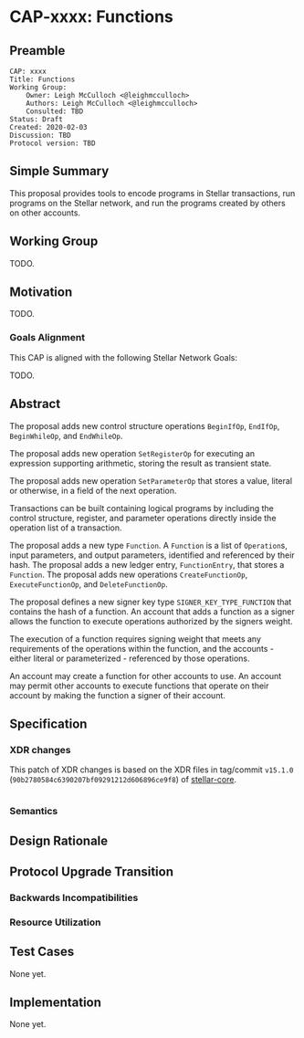 # CAP-xxxx: Functions

## Preamble

```text
CAP: xxxx
Title: Functions
Working Group:
    Owner: Leigh McCulloch <@leighmcculloch>
    Authors: Leigh McCulloch <@leighmcculloch>
    Consulted: TBD
Status: Draft
Created: 2020-02-03
Discussion: TBD
Protocol version: TBD
```

## Simple Summary

This proposal provides tools to encode programs in Stellar transactions, run programs on the Stellar network, and run the programs created by others on other accounts.

## Working Group

TODO.

## Motivation

TODO.

### Goals Alignment
This CAP is aligned with the following Stellar Network Goals:

TODO.

## Abstract

The proposal adds new control structure operations `BeginIfOp`, `EndIfOp`, `BeginWhileOp`, and `EndWhileOp`.

The proposal adds new operation `SetRegisterOp` for executing an expression supporting arithmetic, storing the result as transient state.

The proposal adds new operation `SetParameterOp` that stores a value, literal or otherwise, in a field of the next operation.

Transactions can be built containing logical programs by including the control structure, register, and parameter operations directly inside the operation list of a transaction.

The proposal adds a new type `Function`. A `Function` is a list of `Operation`s, input parameters, and output parameters, identified and referenced by their hash. The proposal adds a new ledger entry, `FunctionEntry`, that stores a `Function`. The proposal adds new operations `CreateFunctionOp`, `ExecuteFunctionOp`, and `DeleteFunctionOp`.

The proposal defines a new signer key type `SIGNER_KEY_TYPE_FUNCTION` that contains the hash of a function. An account that adds a function as a signer allows the function to execute operations authorized by the signers weight.

The execution of a function requires signing weight that meets any requirements of the operations within the function, and the accounts - either literal or parameterized - referenced by those operations.

An account may create a function for other accounts to use. An account may permit other accounts to execute functions that operate on their account by making the function a signer of their account.

## Specification

### XDR changes

This patch of XDR changes is based on the XDR files in tag/commit `v15.1.0` (`90b2780584c6390207bf09291212d606896ce9f8`) of [stellar-core].

```diff
```

### Semantics

#### 

## Design Rationale

## Protocol Upgrade Transition

### Backwards Incompatibilities

 
### Resource Utilization


## Test Cases

None yet.

## Implementation

None yet.

[stellar-core]: https://github.com/stellar/stellar-core
